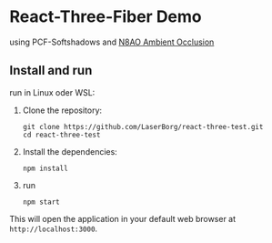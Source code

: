 # React-Three-Fiber Demo

using PCF-Softshadows and [N8AO Ambient Occlusion](https://github.com/N8python/n8ao)

## Install and run

run in Linux oder WSL:

1. Clone the repository:
   ```
   git clone https://github.com/LaserBorg/react-three-test.git
   cd react-three-test
   ```

2. Install the dependencies:
   ```
   npm install
   ```

3. run
   ```
   npm start
   ```

This will open the application in your default web browser at `http://localhost:3000`.
